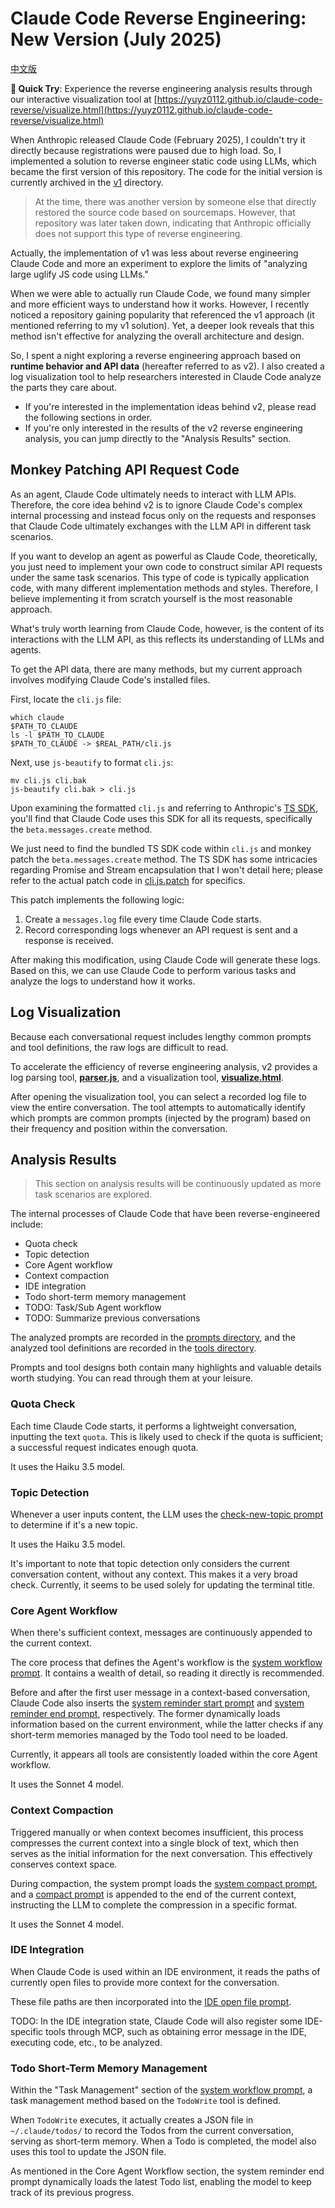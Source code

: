 # Claude Code Reverse Engineering: New Version (July 2025)

[中文版](./README.zh_CN.md)

**🚀 Quick Try**: Experience the reverse engineering analysis results through our interactive visualization tool at [https://yuyz0112.github.io/claude-code-reverse/visualize.html](https://yuyz0112.github.io/claude-code-reverse/visualize.html)

When Anthropic released Claude Code (February 2025), I couldn't try it directly because registrations were paused due to high load. So, I implemented a solution to reverse engineer static code using LLMs, which became the first version of this repository. The code for the initial version is currently archived in the [v1](./v1) directory.

> At the time, there was another version by someone else that directly restored the source code based on sourcemaps. However, that repository was later taken down, indicating that Anthropic officially does not support this type of reverse engineering.

Actually, the implementation of v1 was less about reverse engineering Claude Code and more an experiment to explore the limits of "analyzing large uglify JS code using LLMs."

When we were able to actually run Claude Code, we found many simpler and more efficient ways to understand how it works. However, I recently noticed a repository gaining popularity that referenced the v1 approach (it mentioned referring to my v1 solution). Yet, a deeper look reveals that this method isn't effective for analyzing the overall architecture and design.

So, I spent a night exploring a reverse engineering approach based on **runtime behavior and API data** (hereafter referred to as v2). I also created a log visualization tool to help researchers interested in Claude Code analyze the parts they care about.

- If you're interested in the implementation ideas behind v2, please read the following sections in order.
- If you're only interested in the results of the v2 reverse engineering analysis, you can jump directly to the "Analysis Results" section.

## Monkey Patching API Request Code

As an agent, Claude Code ultimately needs to interact with LLM APIs. Therefore, the core idea behind v2 is to ignore Claude Code's complex internal processing and instead focus only on the requests and responses that Claude Code ultimately exchanges with the LLM API in different task scenarios.

If you want to develop an agent as powerful as Claude Code, theoretically, you just need to implement your own code to construct similar API requests under the same task scenarios. This type of code is typically application code, with many different implementation methods and styles. Therefore, I believe implementing it from scratch yourself is the most reasonable approach.

What's truly worth learning from Claude Code, however, is the content of its interactions with the LLM API, as this reflects its understanding of LLMs and agents.

To get the API data, there are many methods, but my current approach involves modifying Claude Code's installed files.

First, locate the `cli.js` file:

```shell
which claude
$PATH_TO_CLAUDE
ls -l $PATH_TO_CLAUDE
$PATH_TO_CLAUDE -> $REAL_PATH/cli.js
```

Next, use `js-beautify` to format `cli.js`:

```shell
mv cli.js cli.bak
js-beautify cli.bak > cli.js
```

Upon examining the formatted `cli.js` and referring to Anthropic's [TS SDK](https://github.com/anthropics/anthropic-sdk-typescript), you'll find that Claude Code uses this SDK for all its requests, specifically the `beta.messages.create` method.

We just need to find the bundled TS SDK code within `cli.js` and monkey patch the `beta.messages.create` method. The TS SDK has some intricacies regarding Promise and Stream encapsulation that I won't detail here; please refer to the actual patch code in [cli.js.patch](./cli.js.patch) for specifics.

This patch implements the following logic:

1.  Create a `messages.log` file every time Claude Code starts.
2.  Record corresponding logs whenever an API request is sent and a response is received.

After making this modification, using Claude Code will generate these logs. Based on this, we can use Claude Code to perform various tasks and analyze the logs to understand how it works.

## Log Visualization

Because each conversational request includes lengthy common prompts and tool definitions, the raw logs are difficult to read.

To accelerate the efficiency of reverse engineering analysis, v2 provides a log parsing tool, **[parser.js](./parser.js)**, and a visualization tool, **[visualize.html](./visualize.html)**.

After opening the visualization tool, you can select a recorded log file to view the entire conversation. The tool attempts to automatically identify which prompts are common prompts (injected by the program) based on their frequency and position within the conversation.

## Analysis Results

> This section on analysis results will be continuously updated as more task scenarios are explored.

The internal processes of Claude Code that have been reverse-engineered include:

- Quota check
- Topic detection
- Core Agent workflow
- Context compaction
- IDE integration
- Todo short-term memory management
- TODO: Task/Sub Agent workflow
- TODO: Summarize previous conversations

The analyzed prompts are recorded in the [prompts directory](./results/prompts/), and the analyzed tool definitions are recorded in the [tools directory](./results/tools/).

Prompts and tool designs both contain many highlights and valuable details worth studying. You can read through them at your leisure.

### Quota Check

Each time Claude Code starts, it performs a lightweight conversation, inputting the text `quota`. This is likely used to check if the quota is sufficient; a successful request indicates enough quota.

It uses the Haiku 3.5 model.

### Topic Detection

Whenever a user inputs content, the LLM uses the [check-new-topic prompt](./results/prompts/check-new-topic.prompt.md) to determine if it's a new topic.

It uses the Haiku 3.5 model.

It's important to note that topic detection only considers the current conversation content, without any context. This makes it a very broad check. Currently, it seems to be used solely for updating the terminal title.

### Core Agent Workflow

When there's sufficient context, messages are continuously appended to the current context.

The core process that defines the Agent's workflow is the [system workflow prompt](./results/prompts/system-workflow.prompt.md). It contains a wealth of detail, so reading it directly is recommended.

Before and after the first user message in a context-based conversation, Claude Code also inserts the [system reminder start prompt](./results/prompts/system-reminder-start.prompt.md) and [system reminder end prompt](./results/prompts/system-reminder-end.prompt.md), respectively. The former dynamically loads information based on the current environment, while the latter checks if any short-term memories managed by the Todo tool need to be loaded.

Currently, it appears all tools are consistently loaded within the core Agent workflow.

It uses the Sonnet 4 model.

### Context Compaction

Triggered manually or when context becomes insufficient, this process compresses the current context into a single block of text, which then serves as the initial information for the next conversation. This effectively conserves context space.

During compaction, the system prompt loads the [system compact prompt](./results/prompts/system-compact.prompt.md), and a [compact prompt](./results/prompts/compact.prompt.md) is appended to the end of the current context, instructing the LLM to complete the compression in a specific format.

It uses the Sonnet 4 model.

### IDE Integration

When Claude Code is used within an IDE environment, it reads the paths of currently open files to provide more context for the conversation.

These file paths are then incorporated into the [IDE open file prompt](./results/prompts/ide-opened-file.prompt.md).

TODO: In the IDE integration state, Claude Code will also register some IDE-specific tools through MCP, such as obtaining error message in the IDE, executing code, etc., to be analyzed.

### Todo Short-Term Memory Management

Within the "Task Management" section of the [system workflow prompt](./results/prompts/system-workflow.prompt.md), a task management method based on the `TodoWrite` tool is defined.

When `TodoWrite` executes, it actually creates a JSON file in `~/.claude/todos/` to record the Todos from the current conversation, serving as short-term memory. When a Todo is completed, the model also uses this tool to update the JSON file.

As mentioned in the Core Agent Workflow section, the system reminder end prompt dynamically loads the latest Todo list, enabling the model to keep track of its previous progress.
